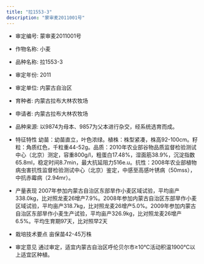 ```yaml
---
title: "拉1553-3"
description: "蒙审麦2011001号"
---
```

* 审定编号:  蒙审麦2011001号

*  作物名称:  小麦

*  品种名称:  拉1553-3

*  审定年份:  2011

*  审定单位:  内蒙古自治区

* 育种者:  内蒙古拉布大林农牧场

*  申请者:  内蒙古拉布大林农牧场

*  品种来源:  以9874为母本、9857为父本进行杂交，经系统选育而成。

*  特征特性
幼苗：幼苗直立，叶色浓绿。植株：株型紧凑，株高92-100cm。籽粒：角质红色，千粒重44-52g。品质：2010年农业部谷物品质监督检验测试中心（北京）测定，容重800g/l，粗蛋白17.48%，湿面筋38.9%，沉淀指数65.8ml，稳定时间8.7min，最大抗延阻力516e.u。抗性：2008年农业部植物病虫害抗性监督检验测试中心（北京）鉴定，中感至高感叶锈病（50mss），中抗赤霉病（2.94mr）。

*  产量表现
2007年参加内蒙古自治区东部旱作小麦区域试验，平均亩产338.0kg，比对照龙麦26增产7.9%。2008年参加内蒙古自治区东部旱作小麦区域试验，平均亩产318.7kg，比对照龙麦26增产5.0%。2009年参加内蒙古自治区东部旱作小麦生产试验，平均亩产326.9kg，比对照龙麦26增产6.5%。平均生育期97天，比对照早2天

*  栽培技术要点
亩保苗42-45万株

*  审定意见
通过审定，适宜内蒙古自治区呼伦贝尔市≥10℃活动积温1900℃以上适宜区种植。
